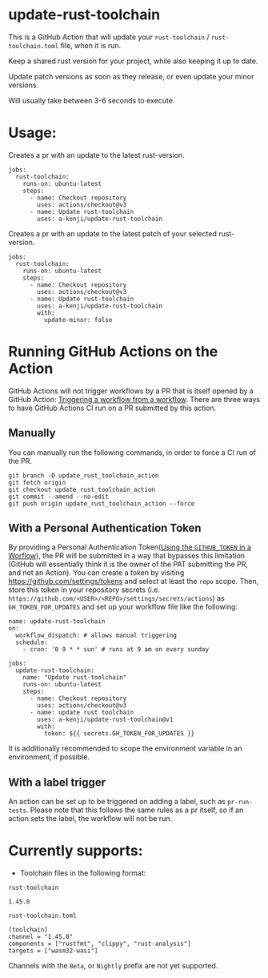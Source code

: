 # update-rust-toolchain

This is a GitHub Action that will update your `rust-toolchain` / `rust-toolchain.toml` file, when it is run.

Keep a shared rust version for your project,
while also keeping it up to date.

Update patch versions as soon as they release,
or even update your minor versions.

Will usually take between 3-6 seconds to execute.

# Usage:

Creates a pr with an update to the latest rust-version.
```
jobs:
  rust-toolchain:
    runs-on: ubuntu-latest
    steps:
      - name: Checkout repository
        uses: actions/checkout@v3
      - name: Update rust-toolchain
        uses: a-kenji/update-rust-toolchain
```
Creates a pr with an update to the latest patch of your selected rust-version.
```
jobs:
  rust-toolchain:
    runs-on: ubuntu-latest
    steps:
      - name: Checkout repository
        uses: actions/checkout@v3
      - name: Update rust-toolchain
        uses: a-kenji/update-rust-toolchain
        with:
          update-minor: false
```

# Running GitHub Actions on the Action
GitHub Actions will not trigger workflows by a PR that is itself opened by a GitHub Action: [Triggering a workflow from a workflow](https://docs.github.com/en/actions/using-workflows/triggering-a-workflow#triggering-a-workflow-from-a-workflow). There are three ways to have GitHub Actions CI run on a PR submitted by this action.

## Manually
You can manually run the following commands, in order to force a CI run of the PR.
```
git branch -D update_rust_toolchain_action
git fetch origin
git checkout update_rust_toolchain_action
git commit --amend --no-edit
git push origin update_rust_toolchain_action --force
```

## With a Personal Authentication Token

By providing a Personal Authentication Token([Using the `GITHUB_TOKEN` in a Worflow](https://docs.github.com/en/actions/security-guides/automatic-token-authentication#using-the-github_token-in-a-workflow)), the PR will be submitted in a way that bypasses this limitation (GitHub will essentially think it is the owner of the PAT submitting the PR, and not an Action).
You can create a token by visiting https://github.com/settings/tokens and select at least the `repo` scope. Then, store this token in your repository secrets (i.e. `https://github.com/<USER>/<REPO>/settings/secrets/actions`) as `GH_TOKEN_FOR_UPDATES` and set up your workflow file like the following:

```
name: update-rust-toolchain
on:
  workflow_dispatch: # allows manual triggering
  schedule:
    - cron: '0 9 * * sun' # runs at 9 am on every sunday

jobs:
  update-rust-toolchain:
    name: "Update rust-toolchain"
    runs-on: ubuntu-latest
    steps:
      - name: Checkout repository
        uses: actions/checkout@v3
      - name: update rust toolchain
        uses: a-kenji/update-rust-toolchain@v1
        with:
          token: ${{ secrets.GH_TOKEN_FOR_UPDATES }}
```
It is additionally recommended to scope the environment variable in an environment, if possible.

## With a label trigger
An action can be set up to be triggered on adding a label, such as `pr-run-tests`.
Please note that this follows the same rules as a pr itself, so if an action sets 
the label, the workflow will not be run.


# Currently supports:

* Toolchain files in the following format:

`rust-toolchain`
```
1.45.0
```

`rust-toolchain.toml`
```
[toolchain]
channel = "1.45.0"
components = ["rustfmt", "clippy", "rust-analysis"]
targets = ["wasm32-wasi"]
```

Channels with the `Beta`, or `Nightly` prefix are not yet supported.
